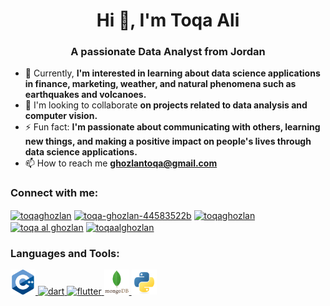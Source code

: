 <h1 align="center">Hi 👋, I'm Toqa Ali</h1>
<h3 align="center">A passionate Data Analyst from Jordan</h3>

- 🌱 Currently, **I'm interested in learning about data science applications in finance, marketing, weather, and natural phenomena such as earthquakes and volcanoes.**
- 💞️ I'm looking to collaborate **on projects related to data analysis and computer vision.**
- ⚡ Fun fact: **I'm passionate about communicating with others, learning new things, and making a positive impact on people's lives through data science applications.**
- 📫 How to reach me **ghozlantoqa@gmail.com**
<h3 align="left">Connect with me:</h3>
<p align="left">
<a href="https://twitter.com/toqaghozlan" target="blank"><img align="center" src="https://raw.githubusercontent.com/rahuldkjain/github-profile-readme-generator/master/src/images/icons/Social/twitter.svg" alt="toqaghozlan" height="30" width="40" /></a>
<a href="https://linkedin.com/in/toqa-ghozlan-44583522b" target="blank"><img align="center" src="https://raw.githubusercontent.com/rahuldkjain/github-profile-readme-generator/master/src/images/icons/Social/linked-in-alt.svg" alt="toqa-ghozlan-44583522b" height="30" width="40" /></a>
<a href="https://kaggle.com/toqaghozlan" target="blank"><img align="center" src="https://raw.githubusercontent.com/rahuldkjain/github-profile-readme-generator/master/src/images/icons/Social/kaggle.svg" alt="toqaghozlan" height="30" width="40" /></a>
<a href="https://fb.com/toqa al ghozlan" target="blank"><img align="center" src="https://raw.githubusercontent.com/rahuldkjain/github-profile-readme-generator/master/src/images/icons/Social/facebook.svg" alt="toqa al ghozlan" height="30" width="40" /></a>
<a href="https://instagram.com/toqaalghozlan" target="blank"><img align="center" src="https://raw.githubusercontent.com/rahuldkjain/github-profile-readme-generator/master/src/images/icons/Social/instagram.svg" alt="toqaalghozlan" height="30" width="40" /></a>
</p>

<h3 align="left">Languages and Tools:</h3>
<p align="left"> <a href="https://www.w3schools.com/cpp/" target="_blank" rel="noreferrer"> <img src="https://raw.githubusercontent.com/devicons/devicon/master/icons/cplusplus/cplusplus-original.svg" alt="cplusplus" width="40" height="40"/> </a> <a href="https://dart.dev" target="_blank" rel="noreferrer"> <img src="https://www.vectorlogo.zone/logos/dartlang/dartlang-icon.svg" alt="dart" width="40" height="40"/> </a> <a href="https://flutter.dev" target="_blank" rel="noreferrer"> <img src="https://www.vectorlogo.zone/logos/flutterio/flutterio-icon.svg" alt="flutter" width="40" height="40"/> </a> <a href="https://www.mongodb.com/" target="_blank" rel="noreferrer"> <img src="https://raw.githubusercontent.com/devicons/devicon/master/icons/mongodb/mongodb-original-wordmark.svg" alt="mongodb" width="40" height="40"/> </a> <a href="https://www.python.org" target="_blank" rel="noreferrer"> <img src="https://raw.githubusercontent.com/devicons/devicon/master/icons/python/python-original.svg" alt="python" width="40" height="40"/> </a> </p>
